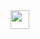 
<img src="https://raw.githubusercontent.com/MartinHeinz/MartinHeinz/master/wave.gif" width="30px">
